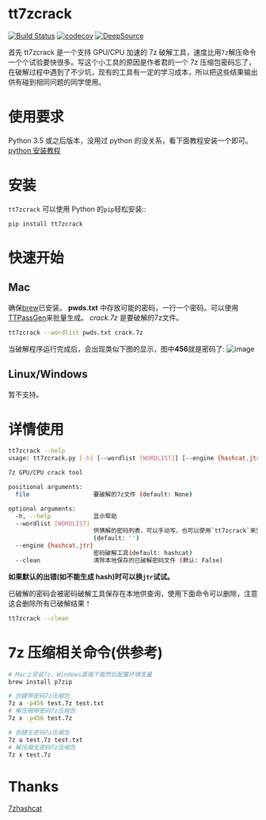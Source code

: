# tt7zcrack

[![Build Status](https://travis-ci.com/tp7309/tt7zcrack.svg?branch=master)](https://travis-ci.com/tp7309/tt7zcrack)
[![codecov](https://codecov.io/gh/tp7309/tt7zcrack/branch/master/graph/badge.svg?token=lyEWTqfeb9)](https://codecov.io/gh/tp7309/tt7zcrack)
[![DeepSource](https://deepsource.io/gh/tp7309/tt7zcrack.svg/?label=active+issues&show_trend=true)](https://deepsource.io/gh/tp7309/tt7zcrack/?ref=repository-badge)

首先 tt7zcrack 是一个支持 GPU/CPU 加速的 7z 破解工具，速度比用`7z`解压命令一个个试验要快很多。写这个小工具的原因是作者君的一个 7z 压缩包密码忘了，在破解过程中遇到了不少坑，现有的工具有一定的学习成本，所以把这些结果输出供有碰到相同问题的同学使用。

# 使用要求

Python 3.5 或之后版本，没用过 python 的没关系，看下面教程安装一个即可。
[python 安装教程](https://www.runoob.com/python3/python3-install.html)

# 安装

`tt7zcrack` 可以使用 Python 的`pip`轻松安装::

```
pip install tt7zcrack
```

# 快速开始

## Mac

确保[brew](https://brew.sh/index_zh-cn)已安装。
**pwds.txt** 中存放可能的密码，一行一个密码。可以使用[TTPassGen](https://github.com/tp7309/TTPassGen)来批量生成。
*crack.7z* 是要破解的7z文件。

```bash
tt7zcrack --wordlist pwds.txt crack.7z
```

当破解程序运行完成后，会出现类似下图的显示，图中**456**就是密码了:
![image](https://github.com/tp7309/tt7zcrack/blob/master/asserts/result.png)

## Linux/Windows

暂不支持。

# 详情使用

```bash
tt7zcrack --help
usage: tt7zcrack.py [-h] [--wordlist [WORDLIST]] [--engine {hashcat,jtr}] [--clean] [file]

7z GPU/CPU crack tool

positional arguments:
  file                  要破解的7z文件 (default: None)

optional arguments:
  -h, --help            显示帮助
  --wordlist [WORDLIST]
                        供猜解的密码列表，可以手动写，也可以使用`tt7zcrack`来生成，编译最好是"utf-8"
                        (default: '')
  --engine {hashcat,jtr}
                        密码破解工具(default: hashcat)
  --clean               清除本地保存的已破解密码文件 (默认: False)
```

**如果默认的出错(如不能生成 hash)时可以换`jtr`试试。**

已破解的密码会被密码破解工具保存在本地供查询，使用下面命令可以删除，注意这会删除所有已破解结果！

```bash
tt7zcrack --clean
```

# 7z 压缩相关命令(供参考)

```bash
# Mac上安装7z，Windows直接下载然后配置环境变量
brew install p7zip

# 创建带密码7z压缩包
7z a -p456 test.7z test.txt
# 解压缩带密码7z压缩包
7z x -p456 test.7z

# 创建无密码7z压缩包
7z a test.7z test.txt
# 解压缩无密码7z压缩包
7z x test.7z
```

# Thanks

[7zhashcat](https://github.com/philsmd/7z2hashcat)
